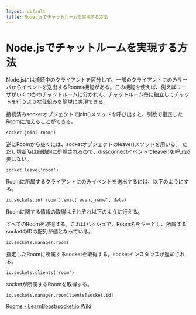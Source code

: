 ```yaml
---
layout: default
title: Node.jsでチャットルームを実現する方法
---
```


# Node.jsでチャットルームを実現する方法

Node.jsには接続中のクライアントを区分して、一部のクライアントにのみサーバからイベントを送出するRooms機能がある。この機能を使えば、例えばユーザがいくつかのチャットルームに分かれて、チャットルーム毎に独立してチャットを行うような仕組みを簡単に実現できる。

接続済みsocketオブジェクトでjoin()メソッドを呼び出すと、引数で指定したRoomに加えることができる。

    socket.join('room')

逆にRoomから抜くには、socketオブジェクトのleave()メソッドを用いる。
ただし切断時は自動的に処理されるので、dissconnectイベントでleave()を呼ぶ必要はない。

    socket.leave('room')

Roomに所属するクライアントにのみイベントを送出するには、以下のようにする。

    io.sockets.in('room').emit('event_name', data)

Roomに関する情報の取得はそれぞれ以下のように行える。

すべてのRoomを取得する。これはハッシュで、Room名をキーとし、所属するsocketのIDの配列が値となっている。

    io.sockets.manager.rooms

指定したRoomに所属するsocketを取得する。socketインスタンスが返却される。

    io.sockets.clients('room')

socketが所属するRoomを取得する。

    io.sockets.manager.roomClients[socket.id]

[Rooms - LearnBoost/socket.io Wiki](https://github.com/LearnBoost/socket.io/wiki/Rooms)

